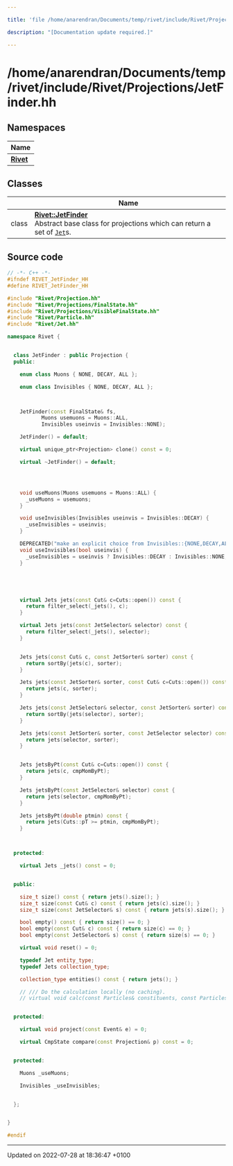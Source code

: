 ```yaml
---

title: 'file /home/anarendran/Documents/temp/rivet/include/Rivet/Projections/JetFinder.hh'

description: "[Documentation update required.]"

---
```


# /home/anarendran/Documents/temp/rivet/include/Rivet/Projections/JetFinder.hh



## Namespaces

| Name           |
| -------------- |
| **[Rivet](/documentation/code/namespaces/namespacerivet/)**  |

## Classes

|                | Name           |
| -------------- | -------------- |
| class | **[Rivet::JetFinder](/documentation/code/classes/classrivet_1_1jetfinder/)** <br>Abstract base class for projections which can return a set of <code><a href="/documentation/code/classes/classrivet_1_1jet/">Jet</a></code>s.  |




## Source code

```cpp
// -*- C++ -*-
#ifndef RIVET_JetFinder_HH
#define RIVET_JetFinder_HH

#include "Rivet/Projection.hh"
#include "Rivet/Projections/FinalState.hh"
#include "Rivet/Projections/VisibleFinalState.hh"
#include "Rivet/Particle.hh"
#include "Rivet/Jet.hh"

namespace Rivet {


  class JetFinder : public Projection {
  public:

    enum class Muons { NONE, DECAY, ALL };

    enum class Invisibles { NONE, DECAY, ALL };



    JetFinder(const FinalState& fs,
           Muons usemuons = Muons::ALL,
           Invisibles useinvis = Invisibles::NONE);

    JetFinder() = default;

    virtual unique_ptr<Projection> clone() const = 0;

    virtual ~JetFinder() = default;




    void useMuons(Muons usemuons = Muons::ALL) {
      _useMuons = usemuons;
    }

    void useInvisibles(Invisibles useinvis = Invisibles::DECAY) {
      _useInvisibles = useinvis;
    }

    DEPRECATED("make an explicit choice from Invisibles::{NONE,DECAY,ALL}. This boolean call does not allow for ALL")
    void useInvisibles(bool useinvis) {
      _useInvisibles = useinvis ? Invisibles::DECAY : Invisibles::NONE;
    }





    virtual Jets jets(const Cut& c=Cuts::open()) const {
      return filter_select(_jets(), c);
    }

    virtual Jets jets(const JetSelector& selector) const {
      return filter_select(_jets(), selector);
    }


    Jets jets(const Cut& c, const JetSorter& sorter) const {
      return sortBy(jets(c), sorter);
    }

    Jets jets(const JetSorter& sorter, const Cut& c=Cuts::open()) const {
      return jets(c, sorter);
    }

    Jets jets(const JetSelector& selector, const JetSorter& sorter) const {
      return sortBy(jets(selector), sorter);
    }

    Jets jets(const JetSorter& sorter, const JetSelector selector) const {
      return jets(selector, sorter);
    }


    Jets jetsByPt(const Cut& c=Cuts::open()) const {
      return jets(c, cmpMomByPt);
    }

    Jets jetsByPt(const JetSelector& selector) const {
      return jets(selector, cmpMomByPt);
    }

    Jets jetsByPt(double ptmin) const {
      return jets(Cuts::pT >= ptmin, cmpMomByPt);
    }



  protected:

    virtual Jets _jets() const = 0;


  public:

    size_t size() const { return jets().size(); }
    size_t size(const Cut& c) const { return jets(c).size(); }
    size_t size(const JetSelector& s) const { return jets(s).size(); }

    bool empty() const { return size() == 0; }
    bool empty(const Cut& c) const { return size(c) == 0; }
    bool empty(const JetSelector& s) const { return size(s) == 0; }

    virtual void reset() = 0;

    typedef Jet entity_type;
    typedef Jets collection_type;

    collection_type entities() const { return jets(); }

    // /// Do the calculation locally (no caching).
    // virtual void calc(const Particles& constituents, const Particles& tagparticles=Particles()) = 0;


  protected:

    virtual void project(const Event& e) = 0;

    virtual CmpState compare(const Projection& p) const = 0;


  protected:

    Muons _useMuons;

    Invisibles _useInvisibles;


  };


}

#endif
```


-------------------------------

Updated on 2022-07-28 at 18:36:47 +0100
